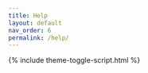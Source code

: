 ```yaml
---
title: Help
layout: default
nav_order: 6
permalink: /help/
---
```


{% include theme-toggle-script.html %}